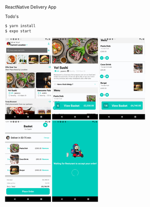 ReactNative Delivery App

Todo's

```sh
$ yarn install
$ expo start
```

<img src="./tmp/app1.png" width="30%" height="30%" alt="Home Screen">
<img src="./tmp/app3.png" width="30%" height="30%" alt="Resturant Screen">
<img src="./tmp/app4.png" width="30%" height="30%" alt="Resturant Screen">
<img src="./tmp/app5.png" width="30%" height="30%" alt="Basket Screen">
<img src="./tmp/app6.png" width="30%" height="30%" alt="PrepareOrder Screen">
